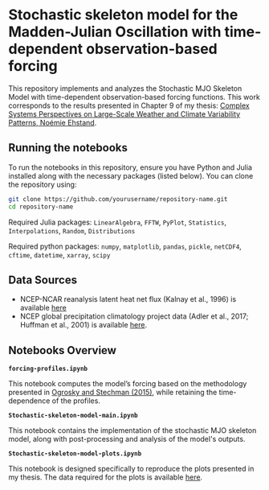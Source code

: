 # Stochastic skeleton model for the Madden-Julian Oscillation with time-dependent observation-based forcing

This repository implements and analyzes the Stochastic MJO Skeleton Model with time-dependent observation-based forcing functions. This work corresponds to the results presented in Chapter 9 of my thesis: [Complex Systems Perspectives on Large-Scale Weather and Climate Variability Patterns, Noémie Ehstand](https://www.researchgate.net/publication/382743987_Complex_systems_perspectives_on_large-scale_weather_and_climate_variability_patterns).

## Running the notebooks

To run the notebooks in this repository, ensure you have Python and Julia installed along with the necessary packages (listed below). You can clone the repository using:

```bash
git clone https://github.com/yourusername/repository-name.git
cd repository-name
```


Required Julia packages: `LinearAlgebra`, `FFTW`, `PyPlot`, `Statistics`, `Interpolations`, `Random`, `Distributions`

Required python packages: `numpy`, `matplotlib`, `pandas`, `pickle`, `netCDF4`, `cftime`, `datetime`, `xarray`, `scipy`

## Data Sources
- NCEP-NCAR reanalysis latent heat net flux (Kalnay et al., 1996) is available [here](https://psl.noaa.gov/data/gridded/data.ncep.reanalysis.html)
- NCEP global precipitation climatology project data (Adler et al., 2017; Huffman et al., 2001) is available [here](https://www.ncei.noaa.gov/products/climate-data-records/precipitation-gpcp-monthly).

## Notebooks Overview

**`forcing-profiles.ipynb`**

This notebook computes the model’s forcing based on the methodology presented in [Ogrosky and Stechman (2015)](https://doi.org/10.1002/qj.2552), while retaining the time-dependence of the profiles.
 
**`Stochastic-skeleton-model-main.ipynb`**

This notebook contains the implementation of the stochastic MJO skeleton model, along with post-processing and analysis of the model's outputs.

**`Stochastic-skeleton-model-plots.ipynb`**

This notebook is designed specifically to reproduce the plots presented in my thesis. The data required for the plots is available [here](https://cloud.ifisc.uib-csic.es/nextcloud/index.php/s/9j9QBPZ4ZgkkNHD).

